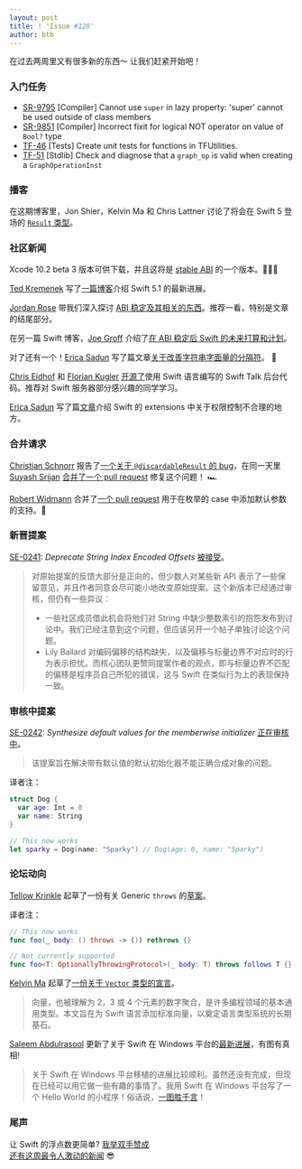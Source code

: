 ```yaml
---
layout: post
title: ! 'Issue #128'
author: btb
---
```


在过去两周里又有很多新的东西～
让我们赶紧开始吧！

<!--excerpt-->

### 入门任务

- [SR-9795](https://bugs.swift.org/browse/SR-9795) [Compiler] Cannot use `super` in lazy property: 'super' cannot be used outside of class members
- [SR-9851](https://bugs.swift.org/browse/SR-9851) [Compiler] Incorrect fixit for logical NOT operator on value of `Bool?` type 
- [TF-46](https://bugs.swift.org/browse/TF-46) [Tests] Create unit tests for functions in TFUtilities.
- [TF-51](https://bugs.swift.org/browse/TF-51) [Stdlib] Check and diagnose that a `graph_op` is valid when creating a `GraphOperationInst`

### 播客

在这期博客里，Jon Shier，Kelvin Ma 和 Chris Lattner 讨论了将会在 Swift 5 登场的 [`Result` 类型](https://www.swiftcommunitypodcast.org/episodes/3)。

### 社区新闻

Xcode 10.2 beta 3 版本可供下载，并且这将是 [stable ABI](https://twitter.com/jckarter/status/1097944089801052160) 的一个版本。🎉🎉🎉

[Ted Kremenek](https://twitter.com/tkremenek) 写了[一篇博客](https://swift.org/blog/5-1-release-process/)介绍 Swift 5.1 的最新进展。

[Jordan Rose](https://twitter.com/UINT_MIN/) 带我们深入探讨 [ABI 稳定及其相关的东西](https://swift.org/blog/abi-stability-and-more/)。推荐一看，特别是文章的结尾部分。

在另一篇 Swift 博客，[Joe Groff](https://twitter.com/jckarter) 介绍了[在 ABI 稳定后 Swift 的未来打算和计划](https://swift.org/blog/abi-stability-and-apple/)。

对了还有一个！[Erica Sadun](https://twitter.com/ericasadun) 写了篇文章[关于改善字符串字面量的分隔符](https://swift.org/blog/behind-se-0200/)。 👏

[Chris Eidhof](https://twitter.com/chriseidhof) 和 [Florian Kugler](https://twitter.com/floriankugler) [开源了](https://www.objc.io/blog/2019/02/12/open-sourcing-the-swift-talk-backend/)使用 Swift 语言编写的 Swift Talk 后台代码。推荐对 Swift 服务器部分感兴趣的同学学习。

[Erica Sadun](https://twitter.com/ericasadun) 写了篇[文章](https://ericasadun.com/2019/02/14/bad-things-extension-access-control/)介绍 Swift 的 extensions 中关于权限控制不合理的地方。 

### 合并请求

[Christian Schnorr](https://twitter.com/jenoxx) 报告了[一个关于 `@discardableResult` 的 bug](https://forums.swift.org/t/intended-behavior-with-discardableresult/20343)，在同一天里 [Suyash Srijan](https://twitter.com/suyashsrijan) [合并了一个 pull request](https://github.com/apple/swift/pull/22518) 修复这个问题！ 🏎

[Robert Widmann](https://twitter.com/CodaFi_) 合并了[一个 pull request](https://github.com/apple/swift/pull/21381) 用于在枚举的 case 中添加默认参数的支持。🎉

### 新晋提案

[SE-0241](https://github.com/apple/swift-evolution/blob/master/proposals/0241-string-index-explicit-encoding-offset.md): *Deprecate String Index Encoded Offsets* [被接受](https://forums.swift.org/t/accepted-se-0241-explicit-encoded-offsets-for-string-indices/20540)。

>对原始提案的反馈大部分是正向的，但少数人对某些新 API 表示了一些保留意见，并且作者同意会尽可能小地改变原始提案。这个新版本已经通过审核，但仍有一些异议：
>
> - 一些社区成员借此机会将他们对 String 中缺少整数索引的抱怨发布到讨论中。我们已经注意到这个问题，但应该另开一个帖子单独讨论这个问题。
> - Lily Ballard 对编码偏移的结构缺失，以及偏移与标量边界不对应时的行为表示担忧。而核心团队更赞同提案作者的观点，即与标量边界不匹配的偏移是程序员自己所犯的错误，这与 Swift 在类似行为上的表现保持一致。

### 审核中提案

[SE-0242](https://github.com/apple/swift-evolution/blob/master/proposals/0242-default-values-memberwise.md): *Synthesize default values for the memberwise initializer* [正在审核中](https://forums.swift.org/t/se-0242-synthesize-default-values-for-the-memberwise-initializer/20618)。

> 该提案旨在解决带有默认值的默认初始化器不能正确合成对象的问题。

译者注：
````swift
struct Dog {
  var age: Int = 0
  var name: String
}

// This now works
let sparky = Dog(name: "Sparky") // Dog(age: 0, name: "Sparky")
````

### 论坛动向

[Tellow Krinkle](https://twitter.com/TellowKrinkle) 起草了一份有关 Generic `throws` 的[草案](https://forums.swift.org/t/pitch-genericizing-over-annotations-like-throws/20376)。

译者注：

````swift
// This now works
func foo(_ body: () throws -> ()) rethrows {}

// Not currently supported
func foo<T: OptionallyThrowingProtocol>(_ body: T) throws follows T {}
````

[Kelvin Ma](http://github.com/kelvin13) 起草了[一份关于 `Vector` 类型的宣言](https://forums.swift.org/t/vector-manifesto/20508)。

> 向量，也被理解为 2，3 或 4 个元素的数字聚合，是许多编程领域的基本通用类型。本文旨在为 Swift 语言添加标准向量，以奠定语言类型系统的长期基石。

[Saleem Abdulrasool](https://twitter.com/compnerd) 更新了关于 Swift 在 Windows 平台的[最新进展](https://forums.swift.org/t/swift-win32-programming/20686)，有图有真相!

> 关于 Swift 在 Windows 平台移植的进展比较顺利。虽然还没有完成，但现在已经可以用它做一些有趣的事情了。我用 Swift 在 Windows 平台写了一个 Hello World 的小程序！俗话说，[一图胜千言](https://discourse-cdn-sjc1.com/swift/uploads/default/original/2X/5/565abe55e60e1ed30689483b73eb682b656ed177.png)！

### 尾声

让 Swift 的浮点数更简单? [我举双手赞成](https://twitter.com/nnnnnnnn/status/1093576188075958273)<br />
[还有这周最令人激动的新闻](https://twitter.com/jnadeau/status/1097946707302572032) 😎
